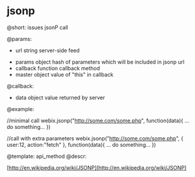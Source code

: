 jsonp
=============

@short: issues jsonP call 
	

@params:
- url    		string    	server-side feed
* params    	object    	hash of parameters which will be included in jsonp url
* callback   	function    callback method
* master    	object    	value of "this" in callback

@callback:
- data    object   value returned by server

@example:

//minimal call
webix.jsonp("http://some.com/some.php", function(data){
   ... do something...
})

//call with extra parameters
webix.jsonp("http://some.com/some.php", {
    user:12,
    action:"fetch"
}, function(data){
   ... do something...
})


@template:	api_method
@descr:

[http://en.wikipedia.org/wiki/JSONP](http://en.wikipedia.org/wiki/JSONP)

